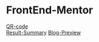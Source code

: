 # FrontEnd-Mentor

<a href="https://alyssondemari.github.io/FrontEnd-Mentor/qr-code-component-main/index.html">QR-code</a> <br>
<a href=https://alyssondemari.github.io/FrontEnd-Mentor/results-summary-component-main/index.html>Result-Summary</a>
<a href=https://alyssondemari.github.io/FrontEnd-Mentor/blog-preview-card-main/index.html>Blog-Preview</a>
